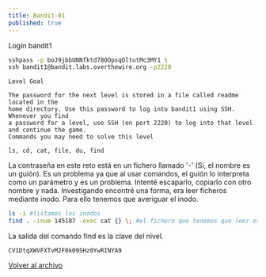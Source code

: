 ```yaml
---
title: Bandit-01
published: true
---
```


Login bandit1

```bash
sshpass -p boJ9jbbUNNfktd78OOpsqOltutMc3MY1 \
ssh bandit1@bandit.labs.overthewire.org -p2220
```

```
Level Goal

The password for the next level is stored in a file called readme located in the 
home directory. Use this password to log into bandit1 using SSH. Whenever you find
a password for a level, use SSH (on port 2220) to log into that level and continue the game.
Commands you may need to solve this level

ls, cd, cat, file, du, find
```

La contraseña en este reto está en un fichero llamado '-' (Si, el nombre es un guión). 
Es un problema ya que al usar comandos, el guión lo interpreta como un parámetro y es un problema. 
Intenté escaparlo, copiarlo con otro nombre y nada. Investigando encontré una forma, era leer 
ficheros mediante inodo. Para ello tenemos que averiguar el inodo.

```bash
ls -i #listamos los inodos
find . -inum 145187 -exec cat {} \; #el fichero que tenemos que leer es el inodo 145187
```

La salida del comando find es la clave del nivel.

```
CV1DtqXWVFXTvM2F0k09SHz0YwRINYA9
```

[Volver al archivo](archive)
